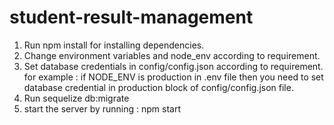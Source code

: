 # student-result-management

1. Run npm install for installing dependencies. 
2. Change environment variables and node_env according to requirement.
3. Set database credentials in config/config.json according to requirement.
   for example : if NODE_ENV is production in .env file then you need to set database credential in production block of config/config.json file.
4. Run sequelize db:migrate
5. start the server by running : npm start

